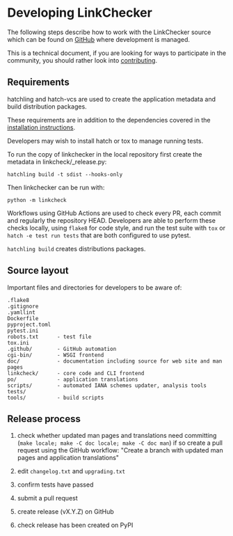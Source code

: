 Developing LinkChecker
======================

The following steps describe how to work with the LinkChecker source which can
be found on [GitHub](https://github.com/linkchecker/linkchecker/) where
development is managed.

This is a technical document, if you are looking for ways to
participate in the community, you should rather look into
[contributing](../CONTRIBUTING.rst).

Requirements
------------

hatchling and hatch-vcs are used to create the application metadata and build
distribution packages.

These requirements are in addition to the dependencies covered in the
[installation instructions](install.txt).

Developers may wish to install hatch or tox to manage running tests.

To run the copy of linkchecker in the local repository first create the
metadata in linkcheck/_release.py:

    hatchling build -t sdist --hooks-only

Then linkchecker can be run with:

    python -m linkcheck

Workflows using GitHub Actions are used to check every PR, each commit and
regularly the repository HEAD. Developers are able to perform these checks
locally, using `flake8` for code style, and run the test suite with `tox` or
`hatch -e test run tests` that are both configured to use pytest.

`hatchling build` creates distributions packages.

Source layout
-------------

Important files and directories for developers to be aware of:

    .flake8
    .gitignore
    .yamllint
    Dockerfile
    pyproject.toml
    pytest.ini
    robots.txt      - test file
    tox.ini
    .github/        - GitHub automation
    cgi-bin/        - WSGI frontend
    doc/            - documentation including source for web site and man pages
    linkcheck/      - core code and CLI frontend
    po/             - application translations
    scripts/        - automated IANA schemes updater, analysis tools
    tests/
    tools/          - build scripts

Release process
---------------

1. check whether updated man pages and translations need committing
   (`make locale; make -C doc locale; make -C doc man`)
   if so create a pull request using the GitHub workflow:
   "Create a branch with updated man pages and application translations"

2. edit `changelog.txt` and `upgrading.txt`

3. confirm tests have passed

4. submit a pull request

5. create release (vX.Y.Z) on GitHub

6. check release has been created on PyPI
